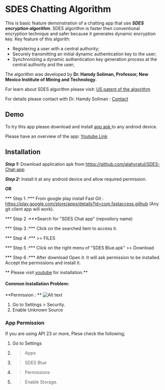 # SDES Chatting Algorithm


This is basic feature demonstration of a chatting app that use _**SDES encryption algorithm**_. 
SDES algorithm is faster then conventional encryption technique and safer because it generates dynamic encryption key. Key feature of this algorith:
* Registering a user with a central authority;
* Securely transmitting an initial dynamic authentication key to the user;
* Synchronizing a dynamic authentication key generation process at the central authority and the user;

The algorithm was developed by **Dr. Hamdy Soliman, Professor, New Mexico Institute of Mining and Technology**.

For learn about SDES algorithm please visit: <a href="https://www.google.com/patents/US20110107086" target="_blank">US patent of the algorithm</a>

For details please contact with Dr. Hamdy Soliman : <a href="http://infohost.nmt.edu/~hss/contact.html" target="_blank">Contact</a>


## Demo 
To try this app please download and install <a href = "https://github.com/alahyratul/SDES-Chat-app" target = "_blank" >app apk </a>to any android device.

Please have an overview of the app: <a href = "https://www.youtube.com/watch?v=nccllIr_P7Y" target = "_blank"> Youtube Link</a>


## Installation

***Step 1:*** Download application apk from https://github.com/alahyratul/SDES-Chat-app

***Step 2:*** Install it at any android device and allow required permission.


**OR**

*** Step 1 :*** From google play install Fast Git : https://play.google.com/store/apps/details?id=com.fastaccess.github  (Any git client app will work).

*** Step 2 :***Search for "SDES Chat app" (repository name)

*** Step 3 :*** Click on the searched item to access it.

*** Step 4 :*** >> FILES

*** Step 5 :*** Click on the right menu of "SDES Blue.apk" >> Download

*** Step 6 :*** After download Open it. It will ask permission to be installed. Accept the permissions and install it.

** Please visit [youtube](https://www.youtube.com/watch?v=YjwdmO8VE8c) for installation.**

#### Common Installation Problem:

**Permission : **
![Alt text](http://www.androidiosguide.com/wp-content/uploads/2017/03/Enable-Unkown-Sources.jpg "Unknown Source")
 1. Go to Settings > Security. 
 2. Enable Unknown Source
 
 ### App Permission
 If you are using API 23 or more, Plese check the following;
 1. Go to Settings
 2. > Apps
 3. > SDES Blue
 4. > Permissions
 5. > Enable Storage.
